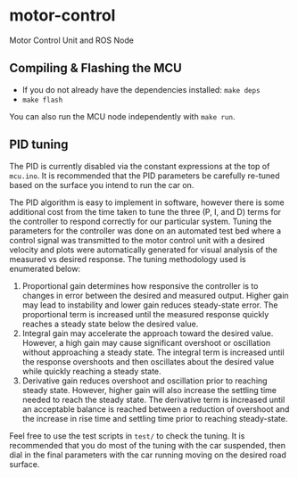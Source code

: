 # motor-control
Motor Control Unit and ROS Node

## Compiling & Flashing the MCU

- If you do not already have the dependencies installed: `make deps`
- `make flash`

You can also run the MCU node independently with `make run`.

## PID tuning

The PID is currently disabled via the constant expressions at the top of `mcu.ino`.
It is recommended that the PID parameters be carefully re-tuned based on the surface you intend to run the car on.

The PID algorithm is easy to implement in software, however there is some additional cost from the time taken to tune the three (P, I, and D) terms for the controller to respond correctly for our particular system. Tuning the parameters for the controller was done on an automated test bed where a control signal was transmitted to the motor control unit with a desired velocity and plots were automatically generated for visual analysis of the measured vs desired response. The tuning methodology used is enumerated below:
1. Proportional gain determines how responsive the controller is to changes in error between the desired and measured output. Higher gain may lead to instability and lower gain reduces steady-state error. The proportional term is increased until the measured response quickly reaches a steady state below the desired value.
2. Integral gain may accelerate the approach toward the desired value. However, a high gain may cause significant overshoot or oscillation without approaching a steady state. The integral term is increased until the response overshoots and then oscillates about the desired value while quickly reaching a steady state.
3. Derivative gain reduces overshoot and oscillation prior to reaching steady state. However, higher gain will also increase the settling time needed to reach the steady state. The derivative term is increased until an acceptable balance is reached between a reduction of overshoot and the increase in rise time and settling time prior to reaching steady-state.

Feel free to use the test scripts in `test/` to check the tuning. It is recommended that you do most of the tuning with the car suspended, then dial in the final parameters with the car running moving on the desired road surface.
